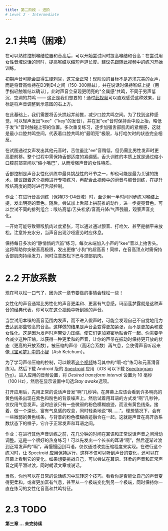 ```yaml
---
title: 第二阶段 - 进阶
# Level 2 - Intermediate
---
```




<!--
4. Resonance
-->
# 2.1 共鸣（困难）  

<!--
Once you are comfortable with manipulating your larynx and your pitch, and you'd like an additional challenge, you can try doing them at the same time. That means, while you are trying to talk in the female range, you also raise your larynx to reduce your vocal tract length. Start by following along with the exercises in this video.

It will probably sound pretty bad at first, but that's fine! Your goal at this stage is not to sound feminine, but to keep your pitch between D3 and D4 (150-300 Hz) and keep your larynx raised while talking (which you can feel by holding a finger lightly to your throat).

Your voice should sound more buzzy and brassy, which you'd call a bright resonance (or bright timbre), as opposed to the dark, hollow resonance of more masculine voices - and that's a good thing! Watch this video to hear a great demonstration of this effect - you want your voice to be in the upper-right quadrant of the diagram.
-->
在可以熟练控制喉结位置和音高后，可以开始尝试同时提高喉结和音高：在尝试用女性音域说话的同时，提高喉结以缩短声道长度。建议先跟随[此视频](https://youtu.be/iTViDd0QPEI)中的练习开始训练。

初期声音可能会显得生硬刺耳，这完全正常！现阶段的目标不是追求完美的女声，而是将音高维持在D3到D4之间（150-300赫兹），并在说话时保持喉结上提（用手指轻触喉结以确认）。此时声音会呈现更明亮的"金属感"共鸣，不同于男声低沉、空洞的共鸣 —— 这正是我们想要的！通过[此视频](https://youtu.be/21ZfGPp-Ves)可以直观感受这种效果，目标是将声音调整到示意图的右上方。

<!-- 
Then, on top of that, you want to learn to arch your tongue up and push it forward to reduce the amount of space in your mouth where sound can resonate. To get the feeling, whisper "kee" (as in "key") and keep pushing the middle of your tongue up high for the "ee" - just below where it touches the roof of your mouth to make the "k" sound. Say it a few times, while keeping your tongue clenched, pushing it a little higher each time. This is the smallest space you can make inside your mouth, the bright extreme of your oral resonance, opposite a yawn.

That's great for saying an "ee" sound, but when feminizing the other vowels, your tongue will be lower than it is for the "ee" but still higher and more forward than it would be in your masculine voice. And you still want to feel a bit of tension in your tongue, that clench, throughout. Essentially, you want to talk with a small space at the front of your mouth. That makes it sound like you have a smaller mouth than you actually do, which makes you sound more feminine.

Gaining mastery over your tongue is one of the trickiest skills of voice feminization, but it's arguably one of the most important. Get started on it by practicing the exercises in this video. Then watch this video and try some sirens and trills across your range while raising your larynx and tongue.
-->

在此基础上，我们需要将舌头拱起并前推，减少口腔共鸣空间。为了找到这种感觉，可以轻声发出"kee"（"key"的发音），并在发"ee"音时保持舌中段上抬，略低于发"k"音时触碰上颚的位置。多次重复练习，逐步加强舌部肌肉的紧绷感，这就是最小口腔共鸣空间，代表着口腔共鸣的"最明亮"极限，与打哈欠时的状态完全相反。

在试图通过女声发出其他元音时，舌位虽比"ee"音稍低，但仍需比男性发声时更高更前移。整个过程中需保持舌部适度的紧绷感。舌头训练的本质上就是通过缩小口腔前部空间以“缩小嘴巴”，从而增强声音的女性特质。

舌部控制是声音女性化训练中最具挑战性的环节之一，却也可能是最为关键的技术。建议跟着[这个视频](https://youtu.be/yFot-l2iVHw)进行专项练习，再配合[此视频](https://web.archive.org/web/20200321191952id_/https://r3---sn-n4v7knl6.googlevideo.com/videoplayback?expire=1584839985&ei=0Wh2XuSxINKRkwbR-57gDw&ip=207.241.231.174&id=o-AJ2vUafZ5cvQMSRctQhBdx7uRwDMacXX4n6ybMQCzGcq&itag=18&source=youtube&requiressl=yes&mh=TB&mm=31%2C26&mn=sn-n4v7knl6%2Csn-a5mekn7r&ms=au%2Conr&mv=m&mvi=2&pl=20&initcwndbps=4528750&vprv=1&mime=video%2Fmp4&gir=yes&clen=33578688&ratebypass=yes&dur=750.190&lmt=1471833091508857&mt=1584818254&fvip=3&c=WEB&sparams=expire%2Cei%2Cip%2Cid%2Citag%2Csource%2Crequiressl%2Cvprv%2Cmime%2Cgir%2Cclen%2Cratebypass%2Cdur%2Clmt&sig=ADKhkGMwRAIgJX3PLOf8KyyLDYEmw4hTsdPP2iBsp-I-vzAbnBvyMZsCIHBKe5A_0AujHzZR0zgtwGZc_q2DFrA_vD7W2JDiqBFJ&lsparams=mh%2Cmm%2Cmn%2Cms%2Cmv%2Cmvi%2Cpl%2Cinitcwndbps&lsig=ABSNjpQwRAIgDsql_8uDbpP9xDY2HwGgc-QtHDY8Sg_PAK-BpcIKS_oCIDD_1XsV7XJu8ALOoxL-3WQXO_LWyaMxcgOGRi0oD0Y5&video_id=biZN6zcBpVo)中的滑音与颤音训练，在提升喉结高度的同时进行舌部控制。

<!--
Your homework is to take your daily speaking practice, where you try to keep your pitch between D3 and D4, and spend at least half that time talking with your larynx raised as well, for a bright, buzzy sound. Then, as best you can, try to add in the tongue clench too, pushing it up and forward to brighten the sound even more. See how it sounds with your larynx raised or lowered, your tongue arched or relaxed, and your pitch high or low, as well as in a whisper.

This is likely to cause a lot of tension in the muscles of your neck and throat at first, so do trills and yawn every so often to help them relax again. You can even try lying on your back while practicing, to force your body to relax. And of course, sip water throughout your practice session and take a break when your voice gets too tired or hoarse.

Also, keep practicing your whisper sirens multiple times a day, but add a whispered "kee" at the end of each one to bring your tongue up. This will allow you to go even higher with the siren and make a really tiny dog sound! Again, hold those muscles in place at the top and really clench your tongue. At the same time, try to relax as much tension as you can in your jaw and neck while still holding the same shape.
-->

作业：在进行音高训练（保持D3-D4音域）时，至少用一半时间同步练习喉结上提，发出明亮的音色。随后，尝试加上舌部上拱前推的动作，进一步提亮音色。可以尝试不同的排列组合：喉结高低/舌头松紧/音高升降/气声强弱，观察声音变化。

一开始可能导致颈喉肌肉过度紧张，可以通过通过颤音、打哈欠、甚至是躺平来放松。注意补充水分，当声音出现沙哑疲劳时应休息。

保持每日多次的“静悄悄的汽笛”练习，每次末端加入小声的"kee"音以上抬舌头。这将帮助你突破音高极限，发出更像“小狗”的超高音！同样，在音高顶点时需保持舌部肌肉持续发力，同时注意放松下巴与颈部肌肉。

# 2.2 开放系数

<!--
Go ahead and breathe a sigh of relief, because it's time for something a little easier!

Feminine voices generally sound softer and more breathy than masculine voices. Marilyn Monroe is an iconic example of this, as you can hear in this video.

When you try to speak in the upper range of your modal register without going into a falsetto, the natural tendency is to strain to reach those higher notes, which makes your voice sound harder, not softer, and not particularly feminine. This is because you put a lot of compression on your vocal folds (vocal cords), squeezing them together more tightly. You want to learn to use less compression for a softer sound, where your vocal folds stay open more (open quotient) while vibrating. With high compression (closed quotient), adding breathiness will just result in a strained sound like Ash Ketchum from Pokemon, as in this video.

-->
现在可以松一口气了，因为这一章节要做的事情会轻松一些！

女性化的声音通常比男性化的声音更柔和、更富有气息感。玛丽莲梦露就是这种声音的经典代表，你可以在[这个视频](https://youtu.be/ikUjhv4iT58)中听到她的声音。

当尝试用本嗓的高音范围内发声，而不进入假声时，可能会发现自己不自觉地用力去达到那些较高的音高。这样做的结果是声音会变得更加紧张，而不是更加柔和或女性化。这是因为发声时声带受力压缩，使它们更加紧密地贴合在一起。你需要学会减少这种压缩，以获得一种更柔和的声音，让你的声带在振动时保持更开放的状态（更高的开放系数）。被压缩的声带（高闭合系数）再气息，会使得声音听起来像[《宝可梦》中的小智](https://youtu.be/s-0DuYcWeBE)（Ash Ketchum）。

<!--
To learn to control the compression in your voice, start by watching this video and trying the "ah-ha" exercise and the vowel slides. Then download the Android app Spectroid (or Spectrogram Pro on iOS), and in the audio settings, change the Desired transform interval to 10 ms (100 Hz) and check the box to Stay awake in the display settings.

With the app running, start by saying "ahh" for a few seconds in your normal speaking voice. In the scrolling display, you should see a bunch of bright yellow lines showing up against the purple and pink background noise. Then whisper "ahh" for a few seconds, just with your breath. You should see some faint pink smudges, but no yellow lines. Now, heave a big, breathy sigh while saying "ahh..." in a soft, relaxed voice. Ideally, you will see faint yellow lines melding into a background of pink smudges. This is what it looks like when your voice has a high open quotient. It's somewhere in between a normal voice and a whisper.
-->

为了学习声带压缩的控制，可以跟着[这个视频](https://youtu.be/J9K74QEzntA?t=240)练习其中的“啊-哈”练习和元音滑音练习。然后下载 Android 版的 [Spectroid](https://play.google.com/store/apps/details?id=org.intoorbit.spectrum&hl=en_US) 应用（iOS 可以下载 [Spectrogram Pro](https://apps.apple.com/us/app/spectrogram-pro-with-super-smooth-60hz-update/id415301721)）。进入应用的音频设置，将 *Desired transform interval* 设置为 10 毫秒（100 Hz），然后在显示设置中勾选*Stay awake*选项。

打开应用后，先用正常的说话声音发“啊”几秒钟。在屏幕上应该会看到许多明亮的黄色线条出现在紫色和粉色的背景噪声上。然后试着用耳语的方式发“啊”几秒钟，仅仅用气息发声。这时应该只有一些微弱的粉色模糊痕迹，而没有黄色线条。接着，做一个深长、富有气息感的叹息，同时轻柔地说“啊……”。理想情况下，会有一些微弱的黄色线条，与背景的粉色模糊痕迹融合在一起。这就是声音在高开放系数状态下的样子，它介于正常发声和耳语之间。

<!--
Your homework is to spend a few minutes before your other voice exercises, to slide between a whisper and your normal speaking voice. It's a good warmup! You can start with one long, whispered "ahh" that you gradually turn into a spoken "ahh" and then back to a whisper, just by changing the compression. Do this with the Spectroid app running, so you can see the change as well as hear it. For a bit more of a challenge, try smoothly changing from a whisper, to a soft voice, to a normal voice while speaking or reading out loud.

Of course, you can also play with this during your daily speaking practice. See if you can make your voice a little softer, or really breathy, or changing from one extreme to another while still maintaining the feminine aspects of pitch and resonance that you've been working on.
-->
作业：在进行其他声音训练之前，花几分钟的时间在耳语和正常说话声音之间滑动调整。这是一个很好的热身练习！可以先发出一个长长的耳语“啊”，然后逐渐过渡到正常发声的“啊”，再慢慢回到耳语，仅仅通过改变压缩程度来实现。在进行这个练习时，让 Spectroid 应用保持运行，这样不仅可以听到声音的变化，还可以在屏幕上看到它的变化。如果想要挑战自己，可以尝试在耳语、轻柔的声音和正常声音之间平滑过渡，同时朗读文章或说话。

当然，你也可以在日常的说话练习中玩转这个技巧。看看你是否能让自己的声音变得更柔和，或者更加富有气息，甚至从一个极端变化到另一个极端，同时保持你一直在练习的女性化音高和共鸣特征。

# 2.3 TODO  

**第三章 ... 未完待续**

